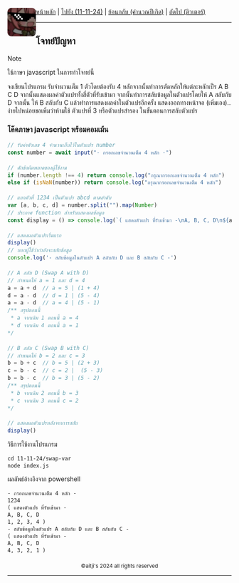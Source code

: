 <div align="left">
    <img src="https://raw.githubusercontent.com/aitji/practice/refs/heads/main/img/aitji-round.png" alt="aitji" align="left" width="64" height="auto">
    <p>
    <a href="../../">หน้าหลัก</a> | 
    <a href="../../">ไปยัง (11-11-24)</a> | 
    <a href="../since/">ย้อนกลับ (คำนวณปีเกิด)</a> | 
    <a href="../tutor/">ถัดไป (ติวเตอร์)</a>
    </p>
</div>

<hr>

## โจทย์ปัญหา
> [!NOTE]
> ใช้ภาษา javascript ในการทำโจทย์นี้

จงเขียนโปรแกรม รับจำนวนเต็ม 1 ตัวโดยต้องรับ 4 หลักจากนั้นทำการตัดหลักให้แต่ละหลักเป็ร A B C D จากนั้นแสดงผลค่าตัวแปรทั้งสี่ตัวที่รับเข้ามา จากนั้นทำการสลับข้อมูลในตัวแปรโดยให้ A สลับกับ D จากนั้น ให้ B สลับกับ C แล้วทำการแสดงผลค่าในตัวแปรอีกครั้ง แสดงออกทางหน้าจอ
(เพิ่มเอง).. ง่ายไปหน่อยขอเพิ่มว่าห้ามใช้ ตัวแปรที่ 3 หรือตัวแปรสำรอง ในขั้นตอนการสลับตัวแปร


### โค๊ดภาษา javascript พร้อมคอมเม้น

```js
// รับค่าตัวเลข 4 จำนวนเก็บไว้ในตัวแปร number
const number = await input("- กรอกเลขจำนวนเต็ม 4 หลัก -")

// ดักข้อผิดพลาดของผู้ใช้งาน
if (number.length !== 4) return console.log("กรุณากรอกเลขจำนวนเต็ม 4 หลัก")
else if (isNaN(number)) return console.log("กรุณากรอกเลขจำนวนเต็ม 4 หลัก")

// แยกตัวที่ 1234 เป็นตัวแปร abcd ตามลำดับ
var [a, b, c, d] = number.split("").map(Number)
// ประกาศ function สำหรับแสดงผลข้อมูล
const display = () => console.log(`( แสดงตัวแปร ที่รับเข้ามา -\nA, B, C, D\n${a}, ${b}, ${c}, ${d} )`)

// แสดงผลตัวแปรเริ่มแรก
display()
// บอกผู้ใช้ว่ากำลังจะสลับข้อมูล
console.log('- สลับข้อมูลในตัวแปร A สลับกับ D และ B สลับกับ C -')

// A สลับ D (Swap A with D)
// กำหนดให้ a = 1 และ d = 4
a = a + d  // a = 5 | (1 + 4)
d = a - d  // d = 1 | (5 - 4)
a = a - d  // a = 4 | (5 - 1)
/** สรุปตอนนี้
 * a จากเดิม 1 ตอนนี้ a = 4
 * d จากเดิม 4 ตอนนี้ a = 1
*/

// B สลับ C (Swap B with C)
// กำหนดให้ b = 2 และ c = 3
b = b + c  // b = 5 | (2 + 3)
c = b - c  // c = 2 |  (5 - 3)
b = b - c  // b = 3 | (5 - 2)
/** สรุปตอนนี้
 * b จากเดิม 2 ตอนนี้ b = 3
 * c จากเดิม 3 ตอนนี้ c = 2
*/

// แสดงผลตัวแปรหลังจากการสลับ
display()
```

วิธีการใช้งานโปรแกรม
```
cd 11-11-24/swap-var
node index.js
```

ผลลัพธ์อ้างอิงจาก powershell
```
- กรอกเลขจำนวนเต็ม 4 หลัก -
1234
( แสดงตัวแปร ที่รับเข้ามา -
A, B, C, D
1, 2, 3, 4 )
- สลับข้อมูลในตัวแปร A สลับกับ D และ B สลับกับ C -
( แสดงตัวแปร ที่รับเข้ามา -
A, B, C, D
4, 3, 2, 1 )
```

<div align="center"><sub>©aitji's 2024 all rights reserved</sub></div>
<hr>